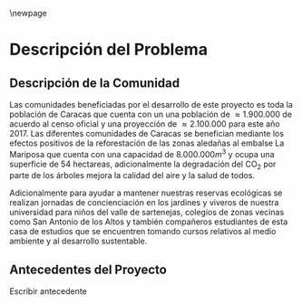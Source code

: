 \newpage

# Descripción del Problema

## Descripción de la Comunidad



Las comunidades beneficiadas por el desarrollo de este proyecto es toda 
la población de Caracas que cuenta con un una población de $\approx 1.900.000$
de acuerdo al censo oficial y una proyección de $\approx 2.100.000$ para este
año 2017. Las diferentes comunidades de Caracas se benefician mediante los
efectos positivos de la reforestación de las zonas aledañas al embalse La Mariposa
que cuenta con una capacidad de $8.000.000m^3$ y ocupa una superficie
de 54 hectareas, adicionalmente la degradación del CO$_2$ por parte de los 
árboles mejora la calidad del aire y la salud de todos.


Adicionalmente para ayudar a mantener nuestras reservas ecológicas se realizan
jornadas de concienciación en los jardines y viveros de nuestra universidad
para niños del valle de sartenejas, colegios de zonas vecinas como San Antonio
de los Altos y también compañeros estudiantes de esta casa de estudios que 
se encuentren tomando cursos relativos al medio ambiente y al desarrollo
sustentable.

## Antecedentes del Proyecto

Escribir antecedente
